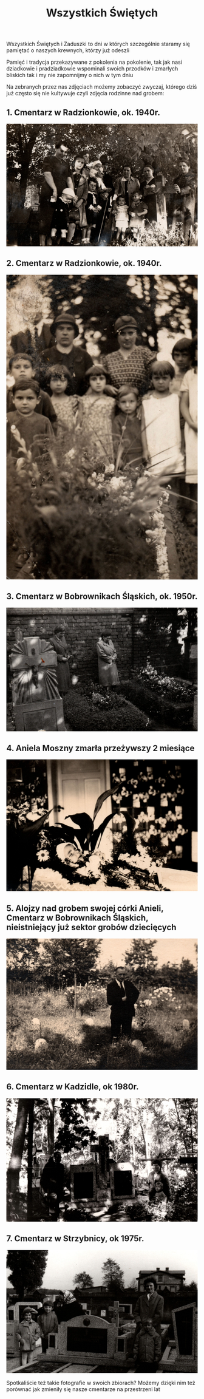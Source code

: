 ﻿---
layout: post
title:  "Wszystkich Świętych"
categories: [ Archiwizacja, O nas ]
image: assets/images/wszystkich.jpg
---

Wszystkich Świętych i Zaduszki to dni w których szczególnie staramy się pamiętać o naszych krewnych, którzy już odeszli

Pamięć i tradycja przekazywane z pokolenia na pokolenie, tak jak nasi dziadkowie i pradziadkowie wspominali swoich przodków i zmarłych bliskich tak i my nie zapomnijmy o nich w tym dniu

Na zebranych przez nas zdjęciach możemy zobaczyć zwyczaj, którego dziś już często się nie kultywuje czyli zdjęcia rodzinne nad grobem:

## 1. Cmentarz w Radzionkowie, ok. 1940r.
![Cmentarz w Radzionkowie, ok. 1940r.](/assets/images/wszystkich/1.png)
## 2. Cmentarz w Radzionkowie, ok. 1940r.
![Cmentarz w Radzionkowie, ok. 1940r.](/assets/images/wszystkich/2.png)
## 3. Cmentarz w Bobrownikach Śląskich, ok. 1950r.
![Cmentarz w Bobrownikach Śląskich, ok. 1950r.](/assets/images/wszystkich/3.png)
## 4. Aniela Moszny zmarła przeżywszy 2 miesiące
![ Aniela Moszny zmarła przeżywszy 2 miesiące](/assets/images/wszystkich/4.png)
## 5. Alojzy nad grobem swojej córki Anieli, Cmentarz w Bobrownikach Śląskich, nieistniejący już sektor grobów dziecięcych
![Alojzy nad grobem swojej córki Anieli](/assets/images/wszystkich/5.png)
## 6. Cmentarz w Kadzidle, ok 1980r.
![Cmentarz w Kadzidle, ok 1980r.](/assets/images/wszystkich/6.png)
## 7. Cmentarz w Strzybnicy, ok 1975r.
![Cmentarz w Strzybnicy, ok 1975r.](/assets/images/wszystkich/7.png)

Spotkaliście też takie fotografie w swoich zbiorach?
Możemy dzięki nim też porównać jak zmieniły się nasze cmentarze na przestrzeni lat
